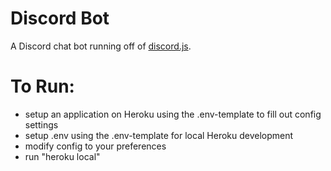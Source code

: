 # Discord Bot
A Discord chat bot running off of <a href="https://github.com/hydrabolt/discord.js/">discord.js</a>.

# To Run:

- setup an application on Heroku using the .env-template to fill out config settings
- setup .env using the .env-template for local Heroku development
- modify config to your preferences
- run "heroku local"
